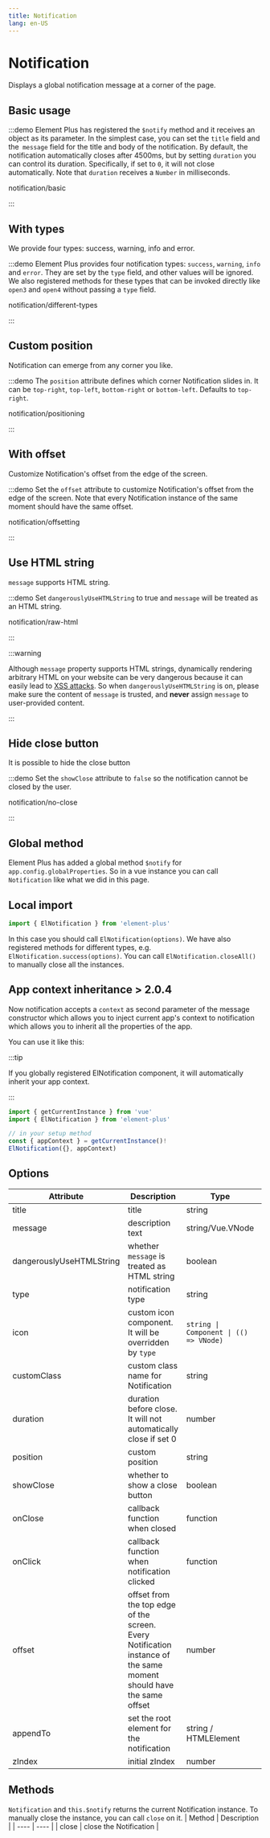 ```yaml
---
title: Notification
lang: en-US
---
```


# Notification

Displays a global notification message at a corner of the page.

## Basic usage

:::demo Element Plus has registered the `$notify` method and it receives an object as its parameter. In the simplest case, you can set the `title` field and the` message` field for the title and body of the notification. By default, the notification automatically closes after 4500ms, but by setting `duration` you can control its duration. Specifically, if set to `0`, it will not close automatically. Note that `duration` receives a `Number` in milliseconds.

notification/basic

:::

## With types

We provide four types: success, warning, info and error.

:::demo Element Plus provides four notification types: `success`, `warning`, `info` and `error`. They are set by the `type` field, and other values will be ignored. We also registered methods for these types that can be invoked directly like `open3` and `open4` without passing a `type` field.

notification/different-types

:::

## Custom position

Notification can emerge from any corner you like.

:::demo The `position` attribute defines which corner Notification slides in. It can be `top-right`, `top-left`, `bottom-right` or `bottom-left`. Defaults to `top-right`.

notification/positioning

:::

## With offset

Customize Notification's offset from the edge of the screen.

:::demo Set the `offset` attribute to customize Notification's offset from the edge of the screen. Note that every Notification instance of the same moment should have the same offset.

notification/offsetting

:::

## Use HTML string

`message` supports HTML string.

:::demo Set `dangerouslyUseHTMLString` to true and `message` will be treated as an HTML string.

notification/raw-html

:::

:::warning

Although `message` property supports HTML strings, dynamically rendering arbitrary HTML on your website can be very dangerous because it can easily lead to [XSS attacks](https://en.wikipedia.org/wiki/Cross-site_scripting). So when `dangerouslyUseHTMLString` is on, please make sure the content of `message` is trusted, and **never** assign `message` to user-provided content.

:::

## Hide close button

It is possible to hide the close button

:::demo Set the `showClose` attribute to `false` so the notification cannot be closed by the user.

notification/no-close

:::

## Global method

Element Plus has added a global method `$notify` for `app.config.globalProperties`. So in a vue instance you can call `Notification` like what we did in this page.

## Local import

```javascript
import { ElNotification } from 'element-plus'
```

In this case you should call `ElNotification(options)`. We have also registered methods for different types, e.g. `ElNotification.success(options)`. You can call `ElNotification.closeAll()` to manually close all the instances.

## App context inheritance <el-tag>> 2.0.4</el-tag>

Now notification accepts a `context` as second parameter of the message constructor which allows you to inject current app's context to notification which allows you to inherit all the properties of the app.

You can use it like this:

:::tip

If you globally registered ElNotification component, it will automatically inherit your app context.

:::

```ts
import { getCurrentInstance } from 'vue'
import { ElNotification } from 'element-plus'

// in your setup method
const { appContext } = getCurrentInstance()!
ElNotification({}, appContext)
```

## Options

| Attribute                | Description                                                                                                        | Type                                   | Accepted Values                             | Default       |
| ------------------------ | ------------------------------------------------------------------------------------------------------------------ | -------------------------------------- | ------------------------------------------- | ------------- |
| title                    | title                                                                                                              | string                                 | —                                           | —             |
| message                  | description text                                                                                                   | string/Vue.VNode                       | —                                           | —             |
| dangerouslyUseHTMLString | whether `message` is treated as HTML string                                                                        | boolean                                | —                                           | false         |
| type                     | notification type                                                                                                  | string                                 | success/warning/info/error                  | —             |
| icon                     | custom icon component. It will be overridden by `type`                                                             | `string \| Component \| (() => VNode)` | —                                           | —             |
| customClass              | custom class name for Notification                                                                                 | string                                 | —                                           | —             |
| duration                 | duration before close. It will not automatically close if set 0                                                    | number                                 | —                                           | 4500          |
| position                 | custom position                                                                                                    | string                                 | top-right/top-left/bottom-right/bottom-left | top-right     |
| showClose                | whether to show a close button                                                                                     | boolean                                | —                                           | true          |
| onClose                  | callback function when closed                                                                                      | function                               | —                                           | —             |
| onClick                  | callback function when notification clicked                                                                        | function                               | —                                           | —             |
| offset                   | offset from the top edge of the screen. Every Notification instance of the same moment should have the same offset | number                                 | —                                           | 0             |
| appendTo                 | set the root element for the notification                                                                          | string / HTMLElement                   | -                                           | document.body |
| zIndex                   | initial zIndex                                                                                                     | number                                 | -                                           | 0             |

## Methods

`Notification` and `this.$notify` returns the current Notification instance. To manually close the instance, you can call `close` on it.
| Method | Description |
| ---- | ---- |
| close | close the Notification |
